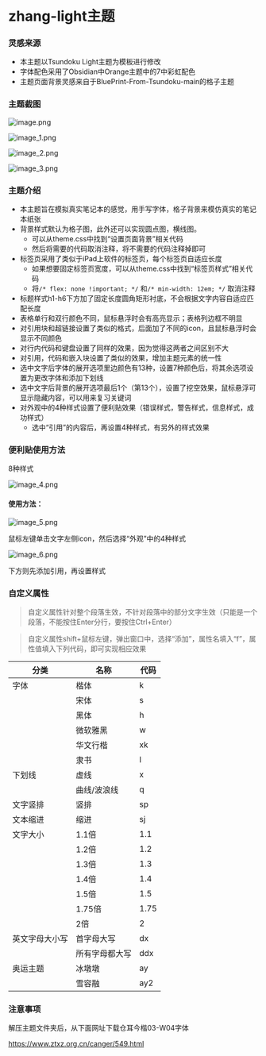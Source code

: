 # zhang-light主题

### 灵感来源

- 本主题以Tsundoku Light主题为模板进行修改
- 字体配色采用了Obsidian中Orange主题中的7中彩虹配色
- 主题页面背景灵感来自于BluePrint-From-Tsundoku-main的格子主题

### 主题截图

![image.png](https://tva1.sinaimg.cn/large/0082QUidly1gz54x8db4gj31hc0smna9.jpg)

![image_1.png](https://tva1.sinaimg.cn/large/0082QUidly1gz54yb0m7qj31hc0smtkz.jpg)

![image_2.png](https://tva1.sinaimg.cn/large/0082QUidly1gz54ymxg7wj31hc0smti3.jpg)

![image_3.png](https://tva1.sinaimg.cn/large/0082QUidly1gz54yuy83pj31hc0smk6k.jpg)

### 主题介绍

- 本主题旨在模拟真实笔记本的感觉，用手写字体，格子背景来模仿真实的笔记本纸张
- 背景样式默认为格子图，此外还可以实现圆点图，横线图。
	- 可以从theme.css中找到“设置页面背景”相关代码
	- 然后将需要的代码取消注释，将不需要的代码注释掉即可
- 标签页采用了类似于iPad上软件的标签页，每个标签页自适应长度
	- 如果想要固定标签页宽度，可以从theme.css中找到“标签页样式”相关代码
	- 将`/* flex: none !important; */` 和`/* min-width: 12em; */` 取消注释
- 标题样式h1-h6下方加了固定长度圆角矩形衬底，不会根据文字内容自适应匹配长度
- 表格单行和双行颜色不同，鼠标悬浮时会有高亮显示；表格列边框不明显
- 对引用块和超链接设置了类似的格式，后面加了不同的icon，且鼠标悬浮时会显示不同颜色
- 对行内代码和键盘设置了同样的效果，因为觉得这两者之间区别不大
- 对引用，代码和嵌入块设置了类似的效果，增加主题元素的统一性
- 选中文字后字体的展开选项里边颜色有13种，设置7种颜色后，将其余选项设置为更改字体和添加下划线
- 选中文字后背景的展开选项最后1个（第13个），设置了挖空效果，鼠标悬浮可显示隐藏内容，可以用来复习关键词
- 对外观中的4种样式设置了便利贴效果（错误样式，警告样式，信息样式，成功样式）
	- 选中“引用”的内容后，再设置4种样式，有另外的样式效果

### 便利贴使用方法

8种样式

![image_4.png](https://tva1.sinaimg.cn/large/0082QUidly1gz54zevd3ij30yy0nkdnj.jpg)

#### 使用方法：

![image_5.png](https://tva1.sinaimg.cn/large/0082QUidly1gz54ztjqy9j30x50kwtgr.jpg)

鼠标左键单击文字左侧icon，然后选择“外观”中的4种样式



![image_6.png](https://tva1.sinaimg.cn/large/0082QUidly1gz55097zjzj30ud0jp7bz.jpg)

下方则先添加引用，再设置样式



### 自定义属性

> 自定义属性针对整个段落生效，不针对段落中的部分文字生效（只能是一个段落，不能按住Enter分行，要按住Ctrl+Enter）


> 自定义属性shift+鼠标左键，弹出窗口中，选择“添加”，属性名填入“f”，属性值填入下列代码，即可实现相应效果


|分类|名称|代码|
|---|---|---|
|字体|楷体|k|
| |宋体|s|
| |黑体|h|
| |微软雅黑|w|
| |华文行楷|xk|
| |隶书|l|
|下划线|虚线|x|
| |曲线/波浪线|q|
|文字竖排|竖排|sp|
|文本缩进|缩进|sj|
|文字大小|1.1倍|1.1|
| |1.2倍|1.2|
| |1.3倍|1.3|
| |1.4倍|1.4|
| |1.5倍|1.5|
| |1.75倍|1.75|
| |2倍|2|
|英文字母大小写|首字母大写|dx|
| |所有字母都大写|ddx|
|奥运主题|冰墩墩|ay|
| |雪容融|ay2|



### 注意事项

解压主题文件夹后，从下面网址下载仓耳今楷03-W04字体

https://www.ztxz.org.cn/canger/549.html
